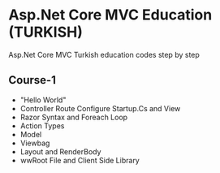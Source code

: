 # Asp.Net Core MVC Education (TURKISH)
Asp.Net Core MVC Turkish education codes step by step

## Course-1
- "Hello World"
- Controller Route Configure Startup.Cs and View
- Razor Syntax and Foreach Loop
- Action Types
- Model
- Viewbag
- Layout and RenderBody
- wwRoot File and Client Side Library

